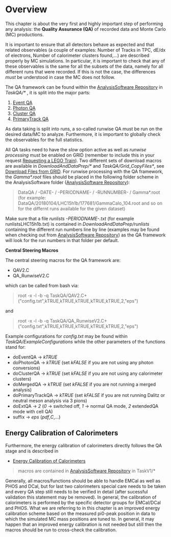 # Overview

This chapter is about the very first and highly important step of performing any analysis: the **Quality Assurance (QA)** of recorded data and Monte Carlo (MC) productions.

It is important to ensure that all detectors behave as expected and that related observables (a couple of examples: Number of Tracks in TPC, dE/dx of electrons, Number of calorimeter clusters found,...) are described properly by MC simulations. In particular, it is important to check that any of these observables is the same for all the subsets of the data, namely for all different runs that were recorded. If this is not the case, the differences _must_ be understood in case the MC does not follow.

The QA framework can be found within the [AnalysisSoftware Repository](https://gitlab.cern.ch/alice-pcg/AnalysisSoftware) in _TaskQA/*_ , it is split into the major parts:

1. [Event QA](QA/eventQA.md)
2. [Photon QA](QA/photonQA.md)
3. [Cluster QA](QA/clusterQA.md)
4. [PrimaryTrack QA](QA/primaryQA.md)

As data taking is split into runs, a so-called runwise QA must be run on the desired data/MC to analyze. Furthermore, it is important to globally check the observables for the full statistics.

All QA tasks need to have the _slow_ option active as well as _runwise processing_ must be enabled on GRID (remember to include this in your request [Requesting a LEGO Train](AliPhysicsAndGrid/legotrains.md)).
Two different sets of download macros are available in _DownloadAndDataPrep/*_ and _TaskQA/Grid_CopyFiles*_, see [Download Files from GRID](AliPhysicsAndGrid/download.md).
For runwise processing with the QA framework, the _Gamma*.root_ files should be placed in the following folder scheme in the AnalysisSoftware folder ([AnalysisSoftware Repository](https://gitlab.cern.ch/alice-pcg/AnalysisSoftware)):

> DataQA / -DATE- / -PERIODNAME- / -RUNNUMBER- / Gamma*.root (for example: DataQA/20180104/LHC15h1b/177681/GammaCalo_104.root and so on for the differnt runs available for the given dataset)

Make sure that a file _runlists -PERIODNAME-.txt_ (for example runlistsLHC15h1b.txt) is contained in _DownloadAndDataPrep/runlists_ containing the different run numbers line by line (examples may be found when checking out from [AnalysisSoftware Repository](https://gitlab.cern.ch/alice-pcg/AnalysisSoftware)) as the QA framework will look for the run numbers in that folder per default.

**Central Steering Macros**

The central steering macros for the QA framework are:

* QAV2.C
* QA_RunwiseV2.C

which can be called from bash via:

> root -x -l -b -q TaskQA/QAV2.C\+\(\"config.txt\"\,kTRUE\,kTRUE\,kTRUE\,kTRUE\,kTRUE\,2\,\"eps\"\)

and

> root -x -l -b -q TaskQA/QA_RunwiseV2.C\+\(\"config.txt\"\,kTRUE\,kTRUE\,kTRUE\,kTRUE\,kTRUE\,2\,\"eps\"\)

Example configurations for _config.txt_ may be found within _TaskQA/ExampleConfigurations_ while the other parameters of the functions stand for:

* doEventQA -> _kTRUE_
* doPhotonQA -> _kTRUE_ (set _kFALSE_ if you are not using any photon conversions)
* doClusterQA -> _kTRUE_ (set _kFALSE_ if you are not using any calorimeter clusters)
* doMergedQA -> _kTRUE_ (set _kFALSE_ if you are not running a merged analysis)
* doPrimaryTrackQA -> _kTRUE_ (set _kFALSE_ if you are not running Dalitz or neutral meson analysis via 3 pions)
* doExtQA -> _2_ (_0_ -> switched off, _1_ -> normal QA mode, _2_ extendedQA mode with cell QA)
* suffix -> _eps_ (_pdf_,_C_,...)

## Energy Calibration of Calorimeters

Furthermore, the energy calibration of calorimeters directly follows the QA stage and is described in 

* [Energy Calibration of Calorimeters](QA/ecalib.md)

> macros are contained in [AnalysisSoftware Repository](https://gitlab.cern.ch/alice-pcg/AnalysisSoftware) in TaskV1/*

Generally, all macros/functions should be able to handle EMCal as well as PHOS and DCal, but for last two calorimeters special care needs to be taken and every QA step still needs to be verified in detail (after sucessful validation this statement may be removed).
In general, the calibration of calorimeters is performed by the specific detector groups for EMCal/DCal and PHOS. What we are referring to in this chapter is an improved energy calibration scheme based on the measured pi0-peak position in data to which the simulated MC mass positions are tuned to. In general, it may happen that an improved energy calibration is not needed but still then the macros should be run to cross-check the calibration.

